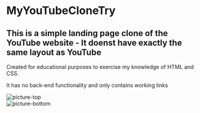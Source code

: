 # MyYouTubeCloneTry
## This is a simple landing page clone of the YouTube website - It doenst have exactly the same layout as YouTube
Created for educational purposes to exercise my knowledge of HTML and CSS.
 
It has no back-end functionality and only contains working links

![picture-top](https://user-images.githubusercontent.com/96621183/215453965-995a7b72-5e87-42dc-b67b-576b4cf0a065.png)
<br>
![picture-bottom](https://user-images.githubusercontent.com/96621183/215454051-4edd8cd0-8423-4ef6-9c3c-bdacf12cd1de.png)
